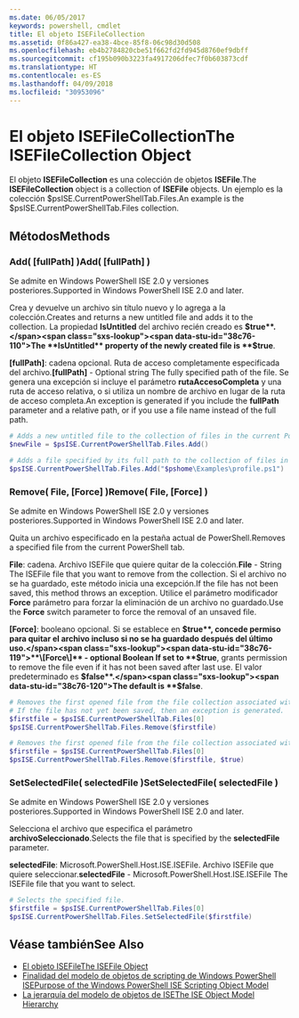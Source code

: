 ```yaml
---
ms.date: 06/05/2017
keywords: powershell, cmdlet
title: El objeto ISEFileCollection
ms.assetid: 0f86a427-ea38-4bce-85f8-06c98d30d508
ms.openlocfilehash: eb4b2784820cbe51f662fd2fd945d8760ef9dbff
ms.sourcegitcommit: cf195b090b3223fa4917206dfec7f0b603873cdf
ms.translationtype: HT
ms.contentlocale: es-ES
ms.lasthandoff: 04/09/2018
ms.locfileid: "30953096"
---
```

# <a name="the-isefilecollection-object"></a><span data-ttu-id="38c76-103">El objeto ISEFileCollection</span><span class="sxs-lookup"><span data-stu-id="38c76-103">The ISEFileCollection Object</span></span>

<span data-ttu-id="38c76-104">El objeto **ISEFileCollection** es una colección de objetos **ISEFile**.</span><span class="sxs-lookup"><span data-stu-id="38c76-104">The **ISEFileCollection** object is a collection of **ISEFile** objects.</span></span> <span data-ttu-id="38c76-105">Un ejemplo es la colección $psISE.CurrentPowerShellTab.Files.</span><span class="sxs-lookup"><span data-stu-id="38c76-105">An example is the $psISE.CurrentPowerShellTab.Files collection.</span></span>

## <a name="methods"></a><span data-ttu-id="38c76-106">Métodos</span><span class="sxs-lookup"><span data-stu-id="38c76-106">Methods</span></span>

### <a name="add-fullpath-"></a><span data-ttu-id="38c76-107">Add\( \[fullPath\] \)</span><span class="sxs-lookup"><span data-stu-id="38c76-107">Add\( \[fullPath\] \)</span></span>

<span data-ttu-id="38c76-108">Se admite en Windows PowerShell ISE 2.0 y versiones posteriores.</span><span class="sxs-lookup"><span data-stu-id="38c76-108">Supported in Windows PowerShell ISE 2.0 and later.</span></span>

<span data-ttu-id="38c76-109">Crea y devuelve un archivo sin título nuevo y lo agrega a la colección.</span><span class="sxs-lookup"><span data-stu-id="38c76-109">Creates and returns a new untitled file and adds it to the collection.</span></span> <span data-ttu-id="38c76-110">La propiedad **IsUntitled** del archivo recién creado es **$true**.</span><span class="sxs-lookup"><span data-stu-id="38c76-110">The **IsUntitled** property of the newly created file is **$true**.</span></span>

<span data-ttu-id="38c76-111">**\[fullPath\]**: cadena opcional. Ruta de acceso completamente especificada del archivo.</span><span class="sxs-lookup"><span data-stu-id="38c76-111">**\[fullPath\]** - Optional string The fully specified path of the file.</span></span> <span data-ttu-id="38c76-112">Se genera una excepción si incluye el parámetro **rutaAccesoCompleta** y una ruta de acceso relativa, o si utiliza un nombre de archivo en lugar de la ruta de acceso completa.</span><span class="sxs-lookup"><span data-stu-id="38c76-112">An exception is generated if you include the **fullPath** parameter and a relative path, or if you use a file name instead of the full path.</span></span>

```powershell
# Adds a new untitled file to the collection of files in the current PowerShell tab.
$newFile = $psISE.CurrentPowerShellTab.Files.Add()

# Adds a file specified by its full path to the collection of files in the current PowerShell tab.
$psISE.CurrentPowerShellTab.Files.Add("$pshome\Examples\profile.ps1")
```

### <a name="remove-file-force-"></a><span data-ttu-id="38c76-113">Remove\( File, \[Force\] \)</span><span class="sxs-lookup"><span data-stu-id="38c76-113">Remove\( File, \[Force\] \)</span></span>

<span data-ttu-id="38c76-114">Se admite en Windows PowerShell ISE 2.0 y versiones posteriores.</span><span class="sxs-lookup"><span data-stu-id="38c76-114">Supported in Windows PowerShell ISE 2.0 and later.</span></span>

<span data-ttu-id="38c76-115">Quita un archivo especificado en la pestaña actual de PowerShell.</span><span class="sxs-lookup"><span data-stu-id="38c76-115">Removes a specified file from the current PowerShell tab.</span></span>

<span data-ttu-id="38c76-116">**File**: cadena. Archivo ISEFile que quiere quitar de la colección.</span><span class="sxs-lookup"><span data-stu-id="38c76-116">**File** - String The ISEFile file that you want to remove from the collection.</span></span> <span data-ttu-id="38c76-117">Si el archivo no se ha guardado, este método inicia una excepción.</span><span class="sxs-lookup"><span data-stu-id="38c76-117">If the file has not been saved, this method throws an exception.</span></span> <span data-ttu-id="38c76-118">Utilice el parámetro modificador **Force** parámetro para forzar la eliminación de un archivo no guardado.</span><span class="sxs-lookup"><span data-stu-id="38c76-118">Use the **Force** switch parameter to force the removal of an unsaved file.</span></span>

<span data-ttu-id="38c76-119">**\[Force\]**: booleano opcional. Si se establece en **$true**, concede permiso para quitar el archivo incluso si no se ha guardado después del último uso.</span><span class="sxs-lookup"><span data-stu-id="38c76-119">**\[Force\]** - optional Boolean If set to **$true**, grants permission to remove the file even if it has not been saved after last use.</span></span> <span data-ttu-id="38c76-120">El valor predeterminado es **$false**.</span><span class="sxs-lookup"><span data-stu-id="38c76-120">The default is **$false**.</span></span>

```powershell
# Removes the first opened file from the file collection associated with the current PowerShell tab.
# If the file has not yet been saved, then an exception is generated.
$firstfile = $psISE.CurrentPowerShellTab.Files[0]
$psISE.CurrentPowerShellTab.Files.Remove($firstfile)

# Removes the first opened file from the file collection associated with the current PowerShell tab, even if it has not been saved.
$firstfile = $psISE.CurrentPowerShellTab.Files[0]
$psISE.CurrentPowerShellTab.Files.Remove($firstfile, $true)
```

### <a name="setselectedfile-selectedfile-"></a><span data-ttu-id="38c76-121">SetSelectedFile\( selectedFile \)</span><span class="sxs-lookup"><span data-stu-id="38c76-121">SetSelectedFile\( selectedFile \)</span></span>

<span data-ttu-id="38c76-122">Se admite en Windows PowerShell ISE 2.0 y versiones posteriores.</span><span class="sxs-lookup"><span data-stu-id="38c76-122">Supported in Windows PowerShell ISE 2.0 and later.</span></span>

<span data-ttu-id="38c76-123">Selecciona el archivo que especifica el parámetro **archivoSeleccionado**.</span><span class="sxs-lookup"><span data-stu-id="38c76-123">Selects the file that is specified by the **selectedFile** parameter.</span></span>

<span data-ttu-id="38c76-124">**selectedFile**: Microsoft.PowerShell.Host.ISE.ISEFile. Archivo ISEFile que quiere seleccionar.</span><span class="sxs-lookup"><span data-stu-id="38c76-124">**selectedFile** - Microsoft.PowerShell.Host.ISE.ISEFile The ISEFile file that you want to select.</span></span>

```powershell
# Selects the specified file.
$firstfile = $psISE.CurrentPowerShellTab.Files[0]
$psISE.CurrentPowerShellTab.Files.SetSelectedFile($firstfile)
```

## <a name="see-also"></a><span data-ttu-id="38c76-125">Véase también</span><span class="sxs-lookup"><span data-stu-id="38c76-125">See Also</span></span>

- [<span data-ttu-id="38c76-126">El objeto ISEFile</span><span class="sxs-lookup"><span data-stu-id="38c76-126">The ISEFile Object</span></span>](The-ISEFile-Object.md)
- [<span data-ttu-id="38c76-127">Finalidad del modelo de objetos de scripting de Windows PowerShell ISE</span><span class="sxs-lookup"><span data-stu-id="38c76-127">Purpose of the Windows PowerShell ISE Scripting Object Model</span></span>](Purpose-of-the-Windows-PowerShell-ISE-Scripting-Object-Model.md)
- [<span data-ttu-id="38c76-128">La jerarquía del modelo de objetos de ISE</span><span class="sxs-lookup"><span data-stu-id="38c76-128">The ISE Object Model Hierarchy</span></span>](The-ISE-Object-Model-Hierarchy.md)